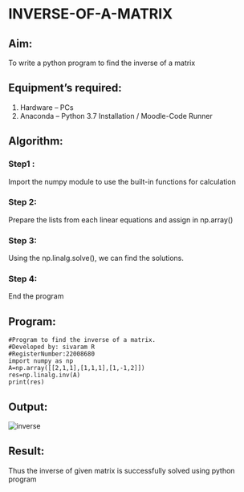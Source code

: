 # INVERSE-OF-A-MATRIX
## Aim:
To write a python program to find the inverse of a matrix
## Equipment’s required:
1. 	Hardware – PCs
2. 	Anaconda – Python 3.7 Installation / Moodle-Code Runner
## Algorithm:
### Step1 : 
Import the numpy module to use the built-in functions for calculation
### Step 2: 
Prepare the lists from each linear equations and assign in np.array()
### Step 3: 
Using the np.linalg.solve(), we can find the solutions.
### Step 4: 
End the program
## Program:
```
#Program to find the inverse of a matrix.
#Developed by: sivaram R
#RegisterNumber:22008680
import numpy as np
A=np.array([[2,1,1],[1,1,1],[1,-1,2]])
res=np.linalg.inv(A)
print(res)
```
## Output:
![inverse](https://user-images.githubusercontent.com/121165794/209474292-8a249b3d-b4c0-4064-9237-9067b804954c.png)

## Result:
Thus the inverse of given matrix is successfully solved using python program

